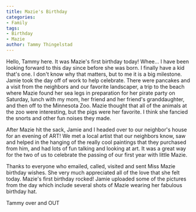 ```yaml
---
title: Mazie's Birthday
categories:
- Family
tags:
- Birthday
- Mazie
author: Tammy Thingelstad
---
```


Hello, Tammy here.  It was Mazie's first birthday today!  Whee...  I have been looking forward to this day since before she was born.  I finally have a kid that's one.  I don't know why that matters, but to me it is a big milestone.  Jamie took the day off of work to help celebrate.  There were pancakes and a visit from the neighbors and our favorite landscaper, a trip to the beach where Mazie found her sea legs in preparation for her pirate party on Saturday, lunch with my mom, her friend and her friend's granddaughter, and then off to the Minnesota Zoo.  Mazie thought that all of the animals at the zoo were interesting, but the pigs were her favorite.  I think she fancied the snorts and other fun noises they made. 

After Mazie hit the sack, Jamie and I headed over to our neighbor's house for an evening of ART!  We met a local artist that our neighbors know, saw and helped in the hanging of the really cool paintings that they purchased from him, and had lots of fun talking and looking at art.  It was a great way for the two of us to celebrate the passing of our first year with little Mazie.  

Thanks to everyone who emailed, called, visited and sent Miss Mazie birthday wishes.  She very much appreciated all of the love that she felt today.  Mazie's first birthday rocked!  Jamie uploaded some of the pictures from the day which include several shots of Mazie wearing her fabulous birthday hat.

Tammy over and OUT
